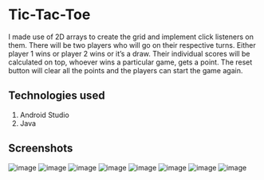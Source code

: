 # Tic-Tac-Toe

I made use of 2D arrays to create the grid and implement click listeners on them. There will be two players who will go on their respective turns.
Either player 1 wins or player 2 wins or it’s a draw. Their individual scores will be calculated on top, whoever wins a particular game, gets a point. 
The reset button will clear all the points and the players can start the game again.

## Technologies used
1. Android Studio
2. Java

## Screenshots

![image](https://user-images.githubusercontent.com/55214400/116013500-61182c00-a5e5-11eb-8c79-d0ce76c7cccb.png)
![image](https://user-images.githubusercontent.com/55214400/116013510-6b3a2a80-a5e5-11eb-8686-f6ebaf9d429c.png)
![image](https://user-images.githubusercontent.com/55214400/116013516-742afc00-a5e5-11eb-864b-110bdda66ecc.png)
![image](https://user-images.githubusercontent.com/55214400/116013521-78efb000-a5e5-11eb-8e2a-a753616386ad.png)
![image](https://user-images.githubusercontent.com/55214400/116013524-7db46400-a5e5-11eb-860a-29dc9c678a16.png)
![image](https://user-images.githubusercontent.com/55214400/116013527-8311ae80-a5e5-11eb-91a7-1a859bf4b09d.png)
![image](https://user-images.githubusercontent.com/55214400/116013535-8c028000-a5e5-11eb-8640-eefc848e6155.png)
![image](https://user-images.githubusercontent.com/55214400/116013540-902e9d80-a5e5-11eb-9e63-755e623f00d3.png)


